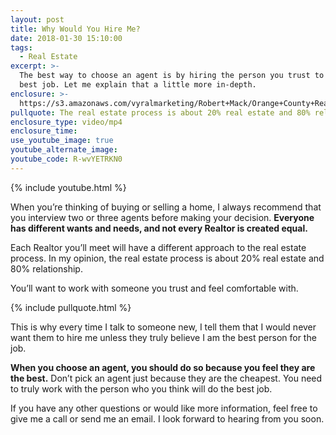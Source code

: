 ```yaml
---
layout: post
title: Why Would You Hire Me?
date: 2018-01-30 15:10:00
tags:
  - Real Estate
excerpt: >-
  The best way to choose an agent is by hiring the person you trust to do the
  best job. Let me explain that a little more in-depth.
enclosure: >-
  https://s3.amazonaws.com/vyralmarketing/Robert+Mack/Orange+County+Real+Estate+Agent-+Why+Would+You+Hire+Me%253F+%255BNewsletter+1+of+3%255D.mp4
pullquote: The real estate process is about 20% real estate and 80% relationship.
enclosure_type: video/mp4
enclosure_time:
use_youtube_image: true
youtube_alternate_image:
youtube_code: R-wvYETRKN0
---
```


{% include youtube.html %}

When you’re thinking of buying or selling a home, I always recommend that you interview two or three agents before making your decision. **Everyone has different wants and needs, and not every Realtor is created equal.&nbsp;**

Each Realtor you’ll meet will have a different approach to the real estate process. In my opinion, the real estate process is about 20% real estate and 80% relationship.&nbsp;

You’ll want to work with someone you trust and feel comfortable with.&nbsp;

{% include pullquote.html %}

This is why every time I talk to someone new, I tell them that I would never want them to hire me unless they truly believe I am the best person for the job.&nbsp;

**When you choose an agent, you should do so because you feel they are the best.** Don’t pick an agent just because they are the cheapest. You need to truly work with the person who you think will do the best job.

If you have any other questions or would like more information, feel free to give me a call or send me an email. I look forward to hearing from you soon.